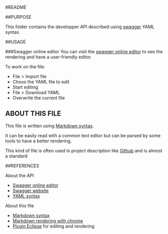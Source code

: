 #README



##PURPOSE

This folder contains the developper API described using [swagger](http://swagger.io/) YAML syntax.

##USAGE

###Swagger online editor
You can visit the [swagger online editor](http://editor.swagger.io/) to see the rendering and have a user-friendly editor.

To work on the file:

* File > Import file
* Choos the YAML file to edit
* Start editing
* File > Download YAML
* Overwrite the current file


## ABOUT THIS FILE

This file is written using [Markdown syntax](https://fr.wikipedia.org/wiki/Markdown).

It can be easily read with a common text editor but can be parsed by some tools to have a better rendering.

This kind of file is often used in project description like [Github](http://github.com) and is almost a standard


##REFERENCES

About the API

* [Swagger online editor](http://editor.swagger.io/) 
* [Swagger website](http://swagger.io/) 
* [YAML syntax](https://fr.wikipedia.org/wiki/YAML)

About this file

* [Markdown syntax](https://fr.wikipedia.org/wiki/Markdown)
* [Markdown rendering with chrome](https://chrome.google.com/webstore/detail/markdown-preview/jmchmkecamhbiokiopfpnfgbidieafmd)
* [Plugin Eclipse](http://marketplace.eclipse.org/marketplace-client-intro) for editing and rendering
